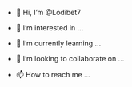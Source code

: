 - 👋 Hi, I’m @Lodibet7

- 👀 I’m interested in ...

- 🌱 I’m currently learning ...

- 💞️ I’m looking to collaborate on ...

- 📫 How to reach me ...
